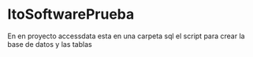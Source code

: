 # ItoSoftwarePrueba
En en proyecto accessdata esta en una carpeta sql el script para crear la base de datos y las tablas
